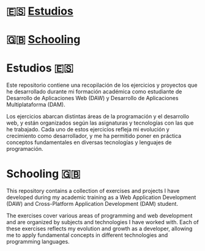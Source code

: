 # 🇪🇸 [Estudios](#Estudios-)
# 🇬🇧 [Schooling](#Schooling-)


# Estudios 🇪🇸

Este repositorio contiene una recopilación de los ejercicios y proyectos que he desarrollado durante mi formación académica como estudiante de Desarrollo de Aplicaciones Web (DAW) y Desarrollo de Aplicaciones Multiplataforma (DAM).

Los ejercicios abarcan distintas áreas de la programación y el desarrollo web, y están organizados según las asignaturas y tecnologías con las que he trabajado. Cada uno de estos ejercicios refleja mi evolución y crecimiento como desarrollador, y me ha permitido poner en práctica conceptos fundamentales en diversas tecnologías y lenguajes de programación.


# Schooling 🇬🇧

This repository contains a collection of exercises and projects I have developed during my academic training as a Web Application Development (DAW) and Cross-Platform Application Development (DAM) student.

The exercises cover various areas of programming and web development and are organized by subjects and technologies I have worked with. Each of these exercises reflects my evolution and growth as a developer, allowing me to apply fundamental concepts in different technologies and programming languages.

